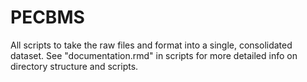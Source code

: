 # PECBMS
All scripts to take the raw files and format into a single, consolidated dataset. See "documentation.rmd" in scripts for more detailed info on directory structure and scripts. 